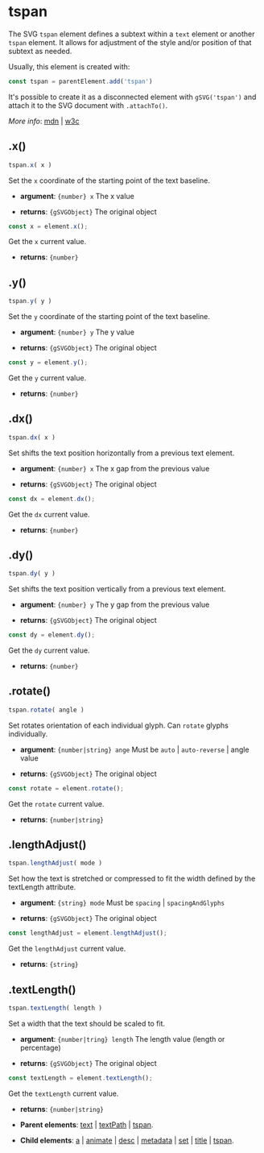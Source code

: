 # tspan

The SVG `tspan` element defines a subtext within a `text` element or another `tspan` element. It allows for adjustment of the style and/or position of that subtext as needed.

Usually, this element is created with:
      
```js
const tspan = parentElement.add('tspan')
```

It's possible to create it as a disconnected element with `gSVG('tspan')` and attach it to the SVG document with `.attachTo()`.

*More info*:
      [mdn](https://developer.mozilla.org//en-US/docs/Web/SVG/Element/tspan) | [w3c](https://svgwg.org/svg2-draft/single-page.html#text-TextElement)

## .x()


```js
tspan.x( x )
```
Set the `x` coordinate of the starting point of the text baseline.

- **argument**: `{number} x` The x value 

- **returns**: `{gSVGObject}` The original object


```js
const x = element.x();
```
Get the `x` current value.

- **returns**: `{number}` 

## .y()


```js
tspan.y( y )
```
Set the `y` coordinate of the starting point of the text baseline.

- **argument**: `{number} y` The y value 

- **returns**: `{gSVGObject}` The original object


```js
const y = element.y();
```
Get the `y` current value.

- **returns**: `{number}` 

## .dx()


```js
tspan.dx( x )
```
Set shifts the text position horizontally from a previous text element.

- **argument**: `{number} x` The x gap from the previous value 

- **returns**: `{gSVGObject}` The original object


```js
const dx = element.dx();
```
Get the `dx` current value.

- **returns**: `{number}` 

## .dy()


```js
tspan.dy( y )
```
Set shifts the text position vertically from a previous text element.

- **argument**: `{number} y` The y gap from the previous value 

- **returns**: `{gSVGObject}` The original object


```js
const dy = element.dy();
```
Get the `dy` current value.

- **returns**: `{number}` 

## .rotate()


```js
tspan.rotate( angle )
```
Set rotates orientation of each individual glyph. Can `rotate` glyphs individually.

- **argument**: `{number|string} ange` Must be `auto` | `auto-reverse` | angle value 

- **returns**: `{gSVGObject}` The original object


```js
const rotate = element.rotate();
```
Get the `rotate` current value.

- **returns**: `{number|string}` 

## .lengthAdjust()


```js
tspan.lengthAdjust( mode )
```
Set how the text is stretched or compressed to fit the width defined by the textLength attribute.

- **argument**: `{string} mode` Must be `spacing` | `spacingAndGlyphs` 

- **returns**: `{gSVGObject}` The original object


```js
const lengthAdjust = element.lengthAdjust();
```
Get the `lengthAdjust` current value.

- **returns**: `{string}` 

## .textLength()


```js
tspan.textLength( length )
```
Set a width that the text should be scaled to fit.

- **argument**: `{number|tring} length` The length value (length or percentage) 

- **returns**: `{gSVGObject}` The original object


```js
const textLength = element.textLength();
```
Get the `textLength` current value.

- **returns**: `{number|string}` 

- **Parent elements**: [text](./text.md) | [textPath](./textPath.md) | [tspan](./tspan.md).

- **Child elements**: [a](./a.md) | [animate](./animate.md) | [desc](./desc.md) | [metadata](./metadata.md) | [set](./set.md) | [title](./title.md) | [tspan](./tspan.md).


